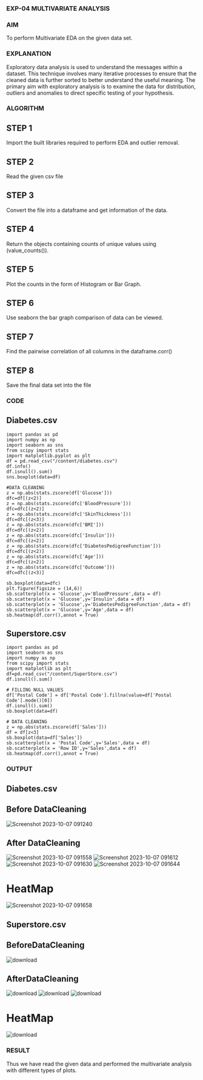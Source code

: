 ### EXP-04 MULTIVARIATE ANALYSIS
### AIM
To perform Multivariate EDA on the given data set.

### EXPLANATION
Exploratory data analysis is used to understand the messages within a dataset.
This technique involves many iterative processes to ensure that the cleaned data is further sorted to better understand the useful meaning.
The primary aim with exploratory analysis is to examine the data for distribution, outliers and anomalies to direct specific testing of your hypothesis.
### ALGORITHM
## STEP 1
Import the built libraries required to perform EDA and outlier removal.

## STEP 2
Read the given csv file

## STEP 3
Convert the file into a dataframe and get information of the data.

## STEP 4
Return the objects containing counts of unique values using (value_counts()).

## STEP 5
Plot the counts in the form of Histogram or Bar Graph.

## STEP 6
Use seaborn the bar graph comparison of data can be viewed.

## STEP 7
Find the pairwise correlation of all columns in the dataframe.corr()

## STEP 8
Save the final data set into the file

### CODE
## Diabetes.csv
```
import pandas as pd
import numpy as np
import seaborn as sns
from scipy import stats
import matplotlib.pyplot as plt
df = pd.read_csv("/content/diabetes.csv")
df.info()
df.isnull().sum()
sns.boxplot(data=df)

#DATA CLEANING
z = np.abs(stats.zscore(df['Glucose']))
dfc=df[(z<2)]
z = np.abs(stats.zscore(dfc['BloodPressure']))
dfc=dfc[(z<2)]
z = np.abs(stats.zscore(dfc['SkinThickness']))
dfc=dfc[(z<3)]
z = np.abs(stats.zscore(dfc['BMI']))
dfc=dfc[(z<2)]
z = np.abs(stats.zscore(dfc['Insulin']))
dfc=dfc[(z<2)]
z = np.abs(stats.zscore(dfc['DiabetesPedigreeFunction']))
dfc=dfc[(z<2)]
z = np.abs(stats.zscore(dfc['Age']))
dfc=dfc[(z<2)]
z = np.abs(stats.zscore(dfc['Outcome']))
dfc=dfc[(z<3)]

sb.boxplot(data=dfc)
plt.figure(figsize = (14,6))
sb.scatterplot(x = 'Glucose',y='BloodPressure',data = df)
sb.scatterplot(x = 'Glucose',y='Insulin',data = df)
sb.scatterplot(x = 'Glucose',y='DiabetesPedigreeFunction',data = df)
sb.scatterplot(x = 'Glucose',y='Age',data = df)
sb.heatmap(df.corr(),annot = True)
```
## Superstore.csv
```
import pandas as pd
import seaborn as sns
import numpy as np
from scipy import stats
import matplotlib as plt
df=pd.read_csv("/content/SuperStore.csv")
df.isnull().sum()

# FILLING NULL VALUES
df['Postal Code'] = df['Postal Code'].fillna(value=df['Postal Code'].mode()[0])
df.isnull().sum()
sb.boxplot(data=df)

# DATA CLEANING
z = np.abs(stats.zscore(df['Sales']))
df = df[z<3]
sb.boxplot(data=df['Sales'])
sb.scatterplot(x = 'Postal Code',y='Sales',data = df)
sb.scatterplot(x = 'Row ID',y='Sales',data = df)
sb.heatmap(df.corr(),annot = True)
```
### OUTPUT
## Diabetes.csv
## Before DataCleaning
![Screenshot 2023-10-07 091240](https://github.com/Adhithyaram29D/ODD2023-Datascience-Ex-04/assets/119393540/c07572be-0a75-400f-b486-d721f6b34cb4)
## After DataCleaning
![Screenshot 2023-10-07 091558](https://github.com/Adhithyaram29D/ODD2023-Datascience-Ex-04/assets/119393540/844b76a5-040a-45e0-a933-89c43b2c8fe0)
![Screenshot 2023-10-07 091612](https://github.com/Adhithyaram29D/ODD2023-Datascience-Ex-04/assets/119393540/83ac872b-52a4-42c2-abec-28683c9f47d0)
![Screenshot 2023-10-07 091630](https://github.com/Adhithyaram29D/ODD2023-Datascience-Ex-04/assets/119393540/50a407d9-618f-4b66-8136-273b065da6a9)
![Screenshot 2023-10-07 091644](https://github.com/Adhithyaram29D/ODD2023-Datascience-Ex-04/assets/119393540/75ec8f88-0528-4dfd-82b2-cdec949241e3)

# HeatMap
![Screenshot 2023-10-07 091658](https://github.com/Adhithyaram29D/ODD2023-Datascience-Ex-04/assets/119393540/2ef3e8cb-74ae-4790-9301-77ce644dc273)

## Superstore.csv
## BeforeDataCleaning
![download](https://github.com/Adhithyaram29D/ODD2023-Datascience-Ex-04/assets/119393540/1581c43e-1702-459c-b35e-ad61e1ee08dd)

## AfterDataCleaning
![download](https://github.com/Adhithyaram29D/ODD2023-Datascience-Ex-04/assets/119393540/871c76c5-094e-4b04-8f42-b44889f3ae02)
![download](https://github.com/Adhithyaram29D/ODD2023-Datascience-Ex-04/assets/119393540/3656c885-a48b-49dd-999a-ff33103a3cdb)
![download](https://github.com/Adhithyaram29D/ODD2023-Datascience-Ex-04/assets/119393540/fa9e56a6-8bcb-46ac-b8bf-7e6d50d7cd9e)

# HeatMap
![download](https://github.com/Adhithyaram29D/ODD2023-Datascience-Ex-04/assets/119393540/3c93372b-ef1d-4492-8a55-99af0bd62797)

### RESULT
Thus we have read the given data and performed the multivariate analysis with different types of plots.

